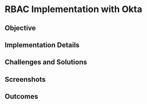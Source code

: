 # RBAC Implementation with Okta

## Objective

## Implementation Details

## Challenges and Solutions

## Screenshots

## Outcomes

